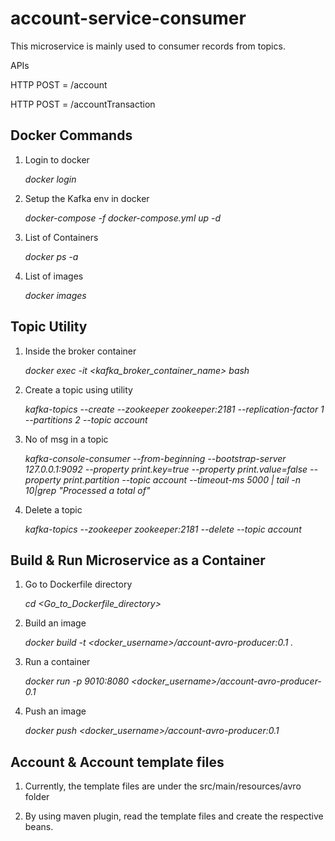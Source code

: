 # account-service-consumer

This microservice is mainly used to consumer records from topics.

APIs

HTTP POST = /account

HTTP POST = /accountTransaction

## Docker Commands

  1. Login to docker
  
        _docker login_

  2. Setup the Kafka env in docker
  
        _docker-compose -f docker-compose.yml up -d_
  
  3. List of Containers
  
        _docker ps -a_
  
  4. List of images
      
      _docker images_
      
 ## Topic Utility
 
  1. Inside the broker container
  
      _docker exec -it <kafka_broker_container_name> bash_
      
  2. Create a topic using utility
      
      _kafka-topics --create --zookeeper zookeeper:2181 --replication-factor 1 --partitions 2 --topic account_
    
  3. No of msg in a topic
  
      _kafka-console-consumer  --from-beginning --bootstrap-server 127.0.0.1:9092 --property print.key=true  --property print.value=false --property print.partition  --topic account --timeout-ms 5000 | tail -n 10|grep "Processed a total of"_
  
  4. Delete a topic
  
      _kafka-topics --zookeeper zookeeper:2181 --delete --topic account_


## Build & Run Microservice as a Container

  1. Go to Dockerfile directory

      _cd <Go_to_Dockerfile_directory>_

  2. Build an image
  
      _docker build -t <docker_username>/account-avro-producer:0.1 ._
  
  3. Run a container
  
      _docker run -p 9010:8080 <docker_username>/account-avro-producer-0.1_
  
  4. Push an image
  
      _docker push <docker_username>/account-avro-producer:0.1_

## Account & Account template files

  1. Currently, the template files are under the src/main/resources/avro folder

  2. By using maven plugin, read the template files and create the respective beans.


      
